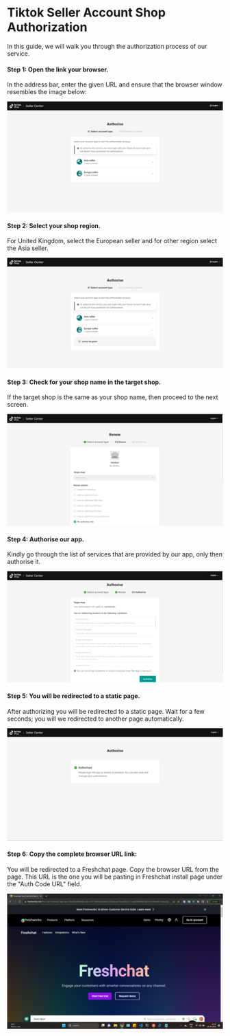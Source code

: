  # Tiktok Seller Account Shop Authorization

In this guide, we will walk you through the authorization process of our service.

#### Step 1: Open the link your browser.

In the address bar, enter the given URL and ensure that the browser window resembles the image below:

<img src="./tiktok_seller_authorize_images/1-select_account_type.png" alt="select_account_type">

#### Step 2: Select your shop region. 

For United Kingdom, select the European seller and for other region select the Asia seller.

<img src="./tiktok_seller_authorize_images/2-select_region.png" alt="select_region">

#### Step 3: Check for your shop name in the target shop.

If the target shop is the same as your shop name, then proceed to the next screen.

<img src="./tiktok_seller_authorize_images/3-renew_screen.png" alt="renew_screen">

#### Step 4: Authorise our app.

Kindly go through the list of services that are provided by our app, only then authorise it.

<img src="./tiktok_seller_authorize_images/4-authorise_screen.png" alt="authorise_screen">

#### Step 5: You will be redirected to a static page.

After authorizing you will be redirected to a static page. Wait for a few seconds; you will we redirected to another page automatically.

<img src="./tiktok_seller_authorize_images/5-static_redirect_authorze_screen.png" alt="static_redirect_authorze_screen">

#### Step 6: Copy the complete browser URL link:

You will be redirected to a Freshchat page. Copy the browser URL from the page. This URL is the one you will be pasting in Freshchat install page under the "Auth Code URL" field.

<img src="./tiktok_seller_authorize_images/6-auth_code_screen.png" alt="auth_code_screen">